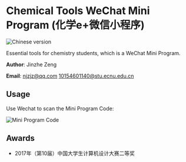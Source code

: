 # Chemical Tools WeChat Mini Program (化学e+微信小程序)
![Chinese version](https://jaywcjlove.github.io/sb/lang/chinese.svg)

Essential tools for chemistry students, which is a WeChat Mini Program.

**Author**: Jinzhe Zeng

**Email**: njzjz@qq.com 10154601140@stu.ecnu.edu.cn

## Usage
Use Wechat to scan the Mini Program Code:

![Mini Program Code](https://i.loli.net/2018/07/06/5b3f4ecfcaf50.jpg)

## Awards
* 2017年（第10届）中国大学生计算机设计大赛二等奖
